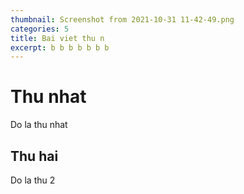 ```yaml
---
thumbnail: Screenshot from 2021-10-31 11-42-49.png
categories: 5
title: Bai viet thu n
excerpt: b b b b b b b
---
```

# Thu nhat
Do la thu nhat
## Thu hai
Do la thu 2